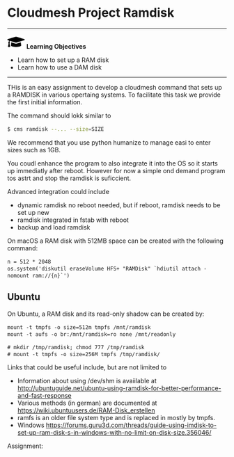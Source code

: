 # Cloudmesh Project Ramdisk

---

![](images/learning.png) **Learning Objectives**

* Learn how to set up a RAM disk
* Learn how to use a DAM disk

---

THis is an easy assignment to develop a cloudmesh command that sets up a 
RAMDISK in various opertaing systems. To facilitate this task we provide the 
first initial information.

The command should lokk similar to 

```bash
$ cms ramdisk --... --size=SIZE
```

We recommend that you use python humanize to manage easi to enter sizes such as 1GB.

You coudl enhance the program to also integrate it into the OS so it starts up immediatly after reboot. However for now a simple ond demand program tos astrt and stop the ramdisk is suficcient.

Advanced integration could include 

* dynamic ramdisk no reboot needed, but if reboot, ramdisk needs to
  be set up new
* ramdisk integrated in fstab with reboot
* backup and load ramdisk


On macOS a RAM disk with 512MB space can be created with the following
command:

```
n = 512 * 2048
os.system('diskutil eraseVolume HFS+ "RAMDisk" `hdiutil attach -nomount ram://{n}`')
```

## Ubuntu

On Ubuntu, a RAM disk and its read-only shadow can be created by:

```
mount -t tmpfs -o size=512m tmpfs /mnt/ramdisk
mount -t aufs -o br:/mnt/ramdisk=ro none /mnt/readonly
```

```
# mkdir /tmp/ramdisk; chmod 777 /tmp/ramdisk
# mount -t tmpfs -o size=256M tmpfs /tmp/ramdisk/
```

Links that could be useful include, but are not limited to

* Information about using /dev/shm is avaiilable at <http://ubuntuguide.net/ubuntu-using-ramdisk-for-better-performance-and-fast-response>
* Various methods (in german) are documented at 
<https://wiki.ubuntuusers.de/RAM-Disk_erstellen>
* ramfs is an older file system type and is replaced in mostly by tmpfs.
* Windows <https://forums.guru3d.com/threads/guide-using-imdisk-to-set-up-ram-disk-s-in-windows-with-no-limit-on-disk-size.356046/>

Assignment:

